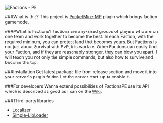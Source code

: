 ![Factions - PE](https://raw.githubusercontent.com/Chris-Prime/FactionsPE/reborn/resources/logo.png "FactionsPE Logo")

###What is this?
This project is [PocketMine-MP](https://github.com/pmmp/PocketMine-MP) plugin which brings faction gamemode.

####What is Factions?
Factions are any-sized groups of players who are on one team and work together to become the best. In each Faction, with the required mininum, you can protect land that becomes yours. But Factions is not just about Survival with PvP, it is warfare. Other Factions can easily find your Faction, and if they are reasonably stronger, they can blow you apart. I will teach you not only the simple commands, but also how to survive and become the top.


###Installation
Get latest package file from release section and move it into your server's plugin folder. Let the server start-up to enable it.

###For developers
Wanna extend possibilities of FactionsPE use its API which is described as good as I can on the [Wiki](wiki).

###Third-party libraries
+ [Localizer](https://github.com/Chris-Prime/Localizer)
+ [Simple-LibLoader](https://github.com/Chris-Prime/Simple-LibLoader)

